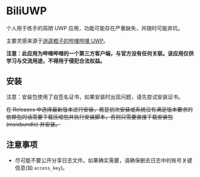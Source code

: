 # BiliUWP

个人用于练手的简陋 UWP 应用，功能可能存在严重缺失，并随时可能弃坑。

主要灵感来源于[逍遥橙子的哔哩哔哩 UWP](https://github.com/xiaoyaocz/biliuwp-lite)。

**注意：此应用为哔哩哔哩的一个第三方客户端，与官方没有任何关联。该应用仅供学习与交流用途，不得用于侵犯合法权益。**

## 安装

注意：安装包使用了自签名证书，如果安装时出现问题，请先尝试安装证书。

~~在 Releases 中选择最新版本进行安装，若是初次安装或系统没有满足版本要求的依赖包的话需要下载压缩包并执行安装脚本，否则只需要直接下载安装包 (msixbundle) 并安装。~~

## 注意事项

* 尽可能不要公开分享日志文件。如果确实需要，请确保删去日志中的账号关键信息(如 `access_key`)。
